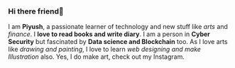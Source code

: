 ### Hi there friend👋

<!--
**piyushimself/piyushimself** is a ✨ _special_ ✨ repository because its `README.md` (this file) appears on your GitHub profile.

Here are some ideas to get you started:

- 🔭 I’m currently working on ...
- 🌱 I’m currently learning ...
- 👯 I’m looking to collaborate on ...
- 🤔 I’m looking for help with ...
- 💬 Ask me about ...
- 📫 How to reach me: ...
- 😄 Pronouns: ...
- ⚡ Fun fact: ...
-->
I am **Piyush**, a passionate learner of technology and new stuff like *arts* and *finance*. I **love to read books and write diary**. I am a person in **Cyber Security** but fascinated by **Data science and Blockchain** too. As I love arts like *drawing and painting*, I love to learn *web designing and make Illustration* also. Yes, I do make art, check out my Instagram. 
